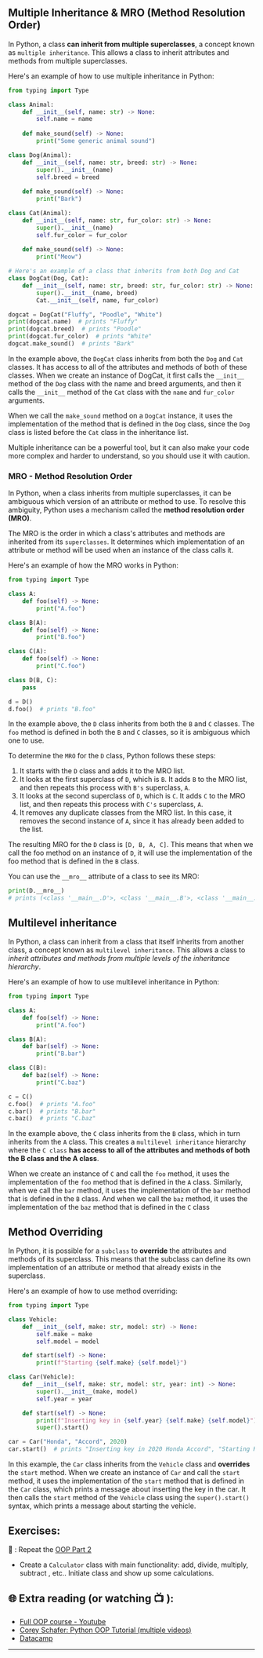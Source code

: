 ## Multiple Inheritance & MRO (Method Resolution Order)

In Python, a class **can inherit from multiple superclasses**, a concept known as `multiple inheritance`. This allows a class to inherit attributes and methods from multiple superclasses.

Here's an example of how to use multiple inheritance in Python:

```python
from typing import Type

class Animal:
    def __init__(self, name: str) -> None:
        self.name = name
    
    def make_sound(self) -> None:
        print("Some generic animal sound")

class Dog(Animal):
    def __init__(self, name: str, breed: str) -> None:
        super().__init__(name)
        self.breed = breed
    
    def make_sound(self) -> None:
        print("Bark")

class Cat(Animal):
    def __init__(self, name: str, fur_color: str) -> None:
        super().__init__(name)
        self.fur_color = fur_color
    
    def make_sound(self) -> None:
        print("Meow")

# Here's an example of a class that inherits from both Dog and Cat
class DogCat(Dog, Cat):
    def __init__(self, name: str, breed: str, fur_color: str) -> None:
        super().__init__(name, breed)
        Cat.__init__(self, name, fur_color)

dogcat = DogCat("Fluffy", "Poodle", "White")
print(dogcat.name)  # prints "Fluffy"
print(dogcat.breed)  # prints "Poodle"
print(dogcat.fur_color)  # prints "White"
dogcat.make_sound()  # prints "Bark"

```
In the example above, the `DogCat` class inherits from both the `Dog` and `Cat` classes. It has access to all of the attributes and methods of both of these classes. When we create an instance of DogCat, it first calls the `__init__` method of the `Dog` class with the name and breed arguments, and then it calls the `__init__` method of the `Cat` class with the `name` and `fur_color` arguments.

When we call the `make_sound` method on a `DogCat` instance, it uses the implementation of the method that is defined in the `Dog` class, since the `Dog` class is listed before the `Cat` class in the inheritance list.

Multiple inheritance can be a powerful tool, but it can also make your code more complex and harder to understand, so you should use it with caution.

### MRO - Method Resolution Order

In Python, when a class inherits from multiple superclasses, it can be ambiguous which version of an attribute or method to use. To resolve this ambiguity, Python uses a mechanism called the **method resolution order (MRO)**.

The MRO is the order in which a class's attributes and methods are inherited from its `superclasses`. It determines which implementation of an attribute or method will be used when an instance of the class calls it.

Here's an example of how the MRO works in Python:

```python
from typing import Type

class A:
    def foo(self) -> None:
        print("A.foo")

class B(A):
    def foo(self) -> None:
        print("B.foo")

class C(A):
    def foo(self) -> None:
        print("C.foo")

class D(B, C):
    pass

d = D()
d.foo()  # prints "B.foo"

```

In the example above, the `D` class inherits from both the `B` and `C` classes. The `foo` method is defined in both the `B` and `C` classes, so it is ambiguous which one to use.

To determine the `MRO` for the `D` class, Python follows these steps:

1. It starts with the `D` class and adds it to the MRO list.
2. It looks at the first superclass of `D`, which is `B`. It adds `B` to the MRO list, and then repeats this process with `B's` superclass, `A`.
3. It looks at the second superclass of `D`, which is `C`. It adds `C` to the MRO list, and then repeats this process with `C's` superclass, `A`.
4. It removes any duplicate classes from the MRO list. In this case, it removes the second instance of `A`, since it has already been added to the list.

The resulting MRO for the `D` class is `[D, B, A, C]`. This means that when we call the foo method on an instance of `D`, it will use the implementation of the foo method that is defined in the `B` class.

You can use the `__mro__` attribute of a class to see its MRO:

```python
print(D.__mro__)  
# prints (<class '__main__.D'>, <class '__main__.B'>, <class '__main__.A'>, <class '__main__.C'>)

```

## Multilevel inheritance

In Python, a class can inherit from a class that itself inherits from another class, a concept known as `multilevel inheritance`. This allows a class to _inherit attributes and methods from multiple levels of the inheritance hierarchy_.

Here's an example of how to use multilevel inheritance in Python:

```python
from typing import Type

class A:
    def foo(self) -> None:
        print("A.foo")

class B(A):
    def bar(self) -> None:
        print("B.bar")

class C(B):
    def baz(self) -> None:
        print("C.baz")

c = C()
c.foo()  # prints "A.foo"
c.bar()  # prints "B.bar"
c.baz()  # prints "C.baz"
```
In the example above, the `C` class inherits from the `B` class, which in turn inherits from the `A` class. This creates a `multilevel inheritance` hierarchy where the `C class` **has access to all of the attributes and methods of both the B class and the A class**.

When we create an instance of `C` and call the `foo` method, it uses the implementation of the `foo` method that is defined in the `A` class. Similarly, when we call the `bar` method, it uses the implementation of the `bar` method that is defined in the `B` class. And when we call the `baz` method, it uses the implementation of the `baz` method that is defined in the `C` class

## Method Overriding

In Python, it is possible for a `subclass` to **override** the attributes and methods of its superclass. This means that the subclass can define its own implementation of an attribute or method that already exists in the superclass.

Here's an example of how to use method overriding:

```python
from typing import Type

class Vehicle:
    def __init__(self, make: str, model: str) -> None:
        self.make = make
        self.model = model

    def start(self) -> None:
        print(f"Starting {self.make} {self.model}")

class Car(Vehicle):
    def __init__(self, make: str, model: str, year: int) -> None:
        super().__init__(make, model)
        self.year = year

    def start(self) -> None:
        print(f"Inserting key in {self.year} {self.make} {self.model}")
        super().start()

car = Car("Honda", "Accord", 2020)
car.start()  # prints "Inserting key in 2020 Honda Accord", "Starting Honda Accord"

```
In this example, the `Car` class inherits from the `Vehicle` class and **overrides** the `start` method. When we create an instance of `Car` and call the `start` method, it uses the implementation of the `start` method that is defined in the `Car` class, which prints a message about inserting the key in the car. It then calls the `start` method of the `Vehicle` class using the `super().start()` syntax, which prints a message about starting the vehicle.

## Exercises: 
🧠 : Repeat the [OOP Part 2](https://github.com/CodeAcademy-Online/python-new-material/wiki/Lesson-19:-OOP-(-Part-2))
* Create a `Calculator` class with main functionality: add, divide, multiply, subtract , etc.. Initiate class and show up some calculations.

## 🌐  Extra reading (or watching 📺 ):

* [Full OOP course - Youtube](https://www.youtube.com/watch?v=Ej_02ICOIgs)
* [Corey Schafer: Python OOP Tutorial (multiple videos)](https://www.youtube.com/watch?v=ZDa-Z5JzLYM)
* [Datacamp](https://www.datacamp.com/tutorial/python-oop-tutorial)
***